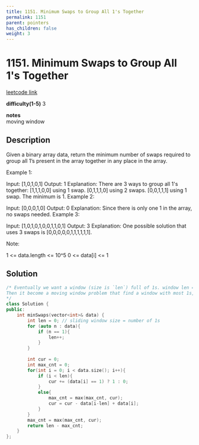 ```yaml
---
title: 1151. Minimum Swaps to Group All 1's Together
permalink: 1151
parent: pointers
has_children: false
weight: 3
---
```

# 1151. Minimum Swaps to Group All 1's Together
[leetcode link](https://leetcode.com/problems/minimum-swaps-to-group-all-1s-together/)

**difficulty(1-5)** 
3

**notes**   
moving window

## Description
Given a binary array data, return the minimum number of swaps required to group all 1’s present in the array together in any place in the array.

 

Example 1:

Input: [1,0,1,0,1]
Output: 1
Explanation: 
There are 3 ways to group all 1's together:
[1,1,1,0,0] using 1 swap.
[0,1,1,1,0] using 2 swaps.
[0,0,1,1,1] using 1 swap.
The minimum is 1.
Example 2:

Input: [0,0,0,1,0]
Output: 0
Explanation: 
Since there is only one 1 in the array, no swaps needed.
Example 3:

Input: [1,0,1,0,1,0,0,1,1,0,1]
Output: 3
Explanation: 
One possible solution that uses 3 swaps is [0,0,0,0,0,1,1,1,1,1,1].
 

Note:

1 <= data.length <= 10^5
0 <= data[i] <= 1

## Solution
```c++
/* Eventually we want a window (size is `len`) full of 1s. window len = number of 1s.
Then it become a moving window problem that find a window with most 1s, the minimum movement is (total 1s - len)
*/
class Solution {
public:
    int minSwaps(vector<int>& data) {
        int len = 0; // sliding window size = number of 1s
        for (auto n : data){
            if (n == 1){
                len++;
            }
        }
        
        int cur = 0;
        int max_cnt = 0;
        for(int i = 0; i < data.size(); i++){
            if (i < len){
                cur += (data[i] == 1) ? 1 : 0;
            }
            else{
                max_cnt = max(max_cnt, cur);
                cur = cur - data[i-len] + data[i];
            }
        }
        max_cnt = max(max_cnt, cur);
        return len - max_cnt;
    }
};
```


